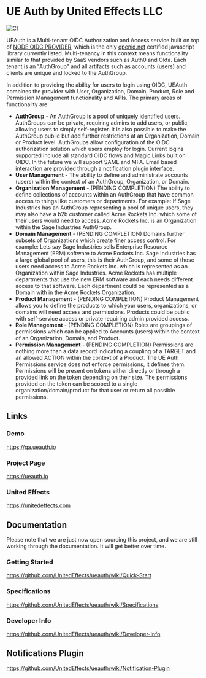 # UE Auth by United Effects LLC

[![CI](https://github.com/UnitedEffects/ueauth/actions/workflows/main.yml/badge.svg?branch=master)](https://github.com/UnitedEffects/ueauth/actions/workflows/main.yml)

UEAuth is a Multi-tenant OIDC Authorization and Access service built on top of [NODE OIDC PROVIDER](https://github.com/panva/node-oidc-provider), which is the only [openid.net](https://openid.net/developers/certified/) certified javascript library currently listed. Multi-tenancy in this context means functionality similar to that provided by SaaS vendors such as Auth0 and Okta. Each tenant is an "AuthGroup" and all artifacts such as accounts (users) and clients are unique and locked to the AuthGroup.

In addition to providing the ability for users to login using OIDC, UEAuth combines the provider with User, Organization, Domain, Product, Role and Permission Management functionality and APIs. The primary areas of functionality are:

* **AuthGroup** - An AuthGroup is a pool of uniquely identified users. AuthGroups can be private, requiring admins to add users, or public, allowing users to simply self-register. It is also possible to make the AuthGroup public but add further restrictions at an Organization, Domain or Product level. AuthGroups allow configuration of the OIDC authorization solution which users employ for login. Current logins supported include all standard OIDC flows and Magic Links built on OIDC. In the future we will support SAML and MFA. Email based interaction are provided through a notification plugin interface.
* **User Management** - The ability to define and administrate accounts (users) within the context of an AuthGroup, Organization, or Domain.
* **Organization Management** - (PENDING COMPLETION) The ability to define collections of accounts within an AuthGroup that have common access to things like customers or departments. For example: If Sage Industries has an AuthGroup representing a pool of unique users, they may also have a b2b customer called Acme Rockets Inc. which some of their users would need to access. Acme Rockets Inc. is an Organization within the Sage Industries AuthGroup.
* **Domain Management** - (PENDING COMPLETION) Domains further subsets of Organizations which create finer access control. For example: Lets say Sage Industries sells Enterprise Resource Management (ERM) software to Acme Rockets Inc. Sage Industries has a large global pool of users, this is their AuthGroup, and some of those users need access to Acme Rockets Inc. which is represented as an Organization within Sage Industries. Acme Rockets has multiple departments that use the new ERM software and each needs different access to that software. Each department could be represented as a Domain with in the Acme Rockets Organization.
* **Product Management** - (PENDING COMPLETION) Product Management allows you to define the products to which your users, organizations, or domains will need access and permissions. Products could be public with self-service access or private requiring admin provided access.
* **Role Management** - (PENDING COMPLETION) Roles are groupings of permissions which can be applied to Accounts (users) within the context of an Organization, Domain, and Product.
* **Permission Management** - (PENDING COMPLETION) Permissions are nothing more than a data record indicating a coupling of a TARGET and an allowed ACTION within the context of a Product. The UE Auth Permissions service does not enforce permissions, it defines them. Permissions will be present on tokens either directly or through a provided link on the token depending on their size. The permissions provided on the token can be scoped to a single organization/domain/product for that user or return all possible permissions.

## Links

### Demo

https://qa.ueauth.io

### Project Page

https://ueauth.io

### United Effects

https://unitedeffects.com

## Documentation

Please note that we are just now open sourcing this project, and we are still working through the documentation. It will get better over time.

### Getting Started

https://github.com/UnitedEffects/ueauth/wiki/Quick-Start

### Specifications

https://github.com/UnitedEffects/ueauth/wiki/Specifications

### Developer Info

https://github.com/UnitedEffects/ueauth/wiki/Developer-Info

## Notifications Plugin

https://github.com/UnitedEffects/ueauth/wiki/Notification-Plugin
